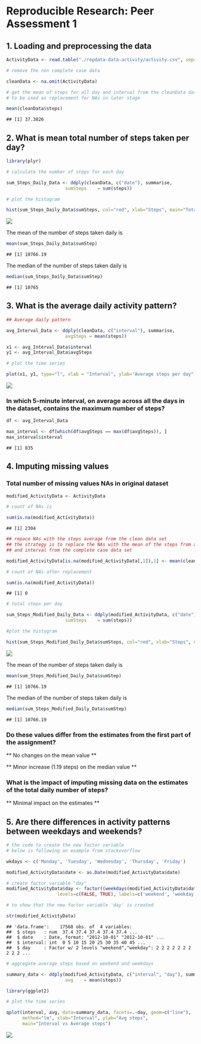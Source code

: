 # Reproducible Research: Peer Assessment 1



## 1. Loading and preprocessing the data




```r
ActivityData <- read.table("./repdata-data-activity/activity.csv", sep=",", header=TRUE)

# remove the non complete case data

cleanData <- na.omit(ActivityData)

# get the mean of steps for all day and interval from the cleanData dataset
# to be used as replacement for NAs in later stage

mean(cleanData$steps)
```

```
## [1] 37.3826
```


## 2. What is mean total number of steps taken per day?



```r
library(plyr)

# calculate the number of steps for each day

sum_Steps_Daily_Data <- ddply(cleanData, c("date"), summarise,
                      sumSteps    = sum(steps))

# plot the histogram

hist(sum_Steps_Daily_Data$sumSteps, col="red", xlab="Steps", main="Total steps per day")
```

![](PA1_template_files/figure-html/unnamed-chunk-2-1.png) 

The mean of the number of steps taken daily is


```r
mean(sum_Steps_Daily_Data$sumStep)
```

```
## [1] 10766.19
```

The median of the number of steps taken daily is


```r
median(sum_Steps_Daily_Data$sumStep)
```

```
## [1] 10765
```

## 3. What is the average daily activity pattern?



```r
## Average daily pattern

avg_Interval_Data <- ddply(cleanData, c("interval"), summarise,
                      avgSteps = mean(steps))

x1 <- avg_Interval_Data$interval
y1 <- avg_Interval_Data$avgSteps

# plot the time series

plot(x1, y1, type="l", xlab = "Interval", ylab="Average steps per day")
```

![](PA1_template_files/figure-html/unnamed-chunk-5-1.png) 


### In which 5-minute interval, on average across all the days in the dataset, contains the maximum number of steps?


```r
df <- avg_Interval_Data

max_interval <- df[which(df$avgSteps == max(df$avgSteps)), ]
max_interval$interval
```

```
## [1] 835
```


## 4. Imputing missing values

### Total number of missing values NAs in original dataset


```r
modified_ActivityData <- ActivityData

# count of NAs is

sum(is.na(modified_ActivityData))
```

```
## [1] 2304
```



```r
## repace NAs with the steps average from the clean data set
## the strategy is to replace the NAs with the mean of the steps from all days
## and interval from the complete case data set

modified_ActivityData[is.na(modified_ActivityData[,1]),1] <- mean(cleanData$steps)

# count of NAs after replacement

sum(is.na(modified_ActivityData))
```

```
## [1] 0
```

```r
# total steps per day

sum_Steps_Modified_Daily_Data <- ddply(modified_ActivityData, c("date"), summarise,
                      sumSteps    = sum(steps))

#plot the histogram

hist(sum_Steps_Modified_Daily_Data$sumSteps, col="red", xlab="Steps", main="Total steps per day")
```

![](PA1_template_files/figure-html/unnamed-chunk-8-1.png) 

The mean of the number of steps taken daily is


```r
mean(sum_Steps_Modified_Daily_Data$sumStep)
```

```
## [1] 10766.19
```

The median of the number of steps taken daily is


```r
median(sum_Steps_Modified_Daily_Data$sumStep)
```

```
## [1] 10766.19
```

### Do these values differ from the estimates from the first part of the assignment?

** No changes on the mean value **

** Minor increase (1.19 steps) on the median value **

### What is the impact of imputing missing data on the estimates of the total daily number of steps?

** Minimal impact on the estimates **

## 5. Are there differences in activity patterns between weekdays and weekends?


```r
# the code to create the new factor variable 
# below is following an example from stackoverflow

wkdays <- c('Monday', 'Tuesday', 'Wednesday', 'Thursday', 'Friday')

modified_ActivityData$date <- as.Date(modified_ActivityData$date)

# create factor variable "day"
modified_ActivityData$day <- factor((weekdays(modified_ActivityData$date) %in% wkdays), 
                   levels=c(FALSE, TRUE), labels=c('weekend', 'weekday')) 

# to show that the new factor variable 'day' is created

str(modified_ActivityData)
```

```
## 'data.frame':	17568 obs. of  4 variables:
##  $ steps   : num  37.4 37.4 37.4 37.4 37.4 ...
##  $ date    : Date, format: "2012-10-01" "2012-10-01" ...
##  $ interval: int  0 5 10 15 20 25 30 35 40 45 ...
##  $ day     : Factor w/ 2 levels "weekend","weekday": 2 2 2 2 2 2 2 2 2 2 ...
```

```r
# aggregate average steps based on weekend and weekdays

summary_data <- ddply(modified_ActivityData, c("interval", "day"), summarise,
                      avg    = mean(steps))

library(ggplot2)

# plot the time series

qplot(interval, avg, data=summary_data, facets=.~day, geom=c("line"),
      method="lm", xlab="Interval", ylab="Avg steps", 
      main="Interval vs Average steps")
```

![](PA1_template_files/figure-html/unnamed-chunk-11-1.png) 
